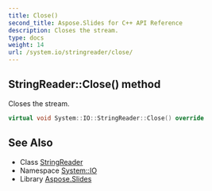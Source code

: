 ```yaml
---
title: Close()
second_title: Aspose.Slides for C++ API Reference
description: Closes the stream.
type: docs
weight: 14
url: /system.io/stringreader/close/
---
```

## StringReader::Close() method


Closes the stream.

```cpp
virtual void System::IO::StringReader::Close() override
```

## See Also

* Class [StringReader](../)
* Namespace [System::IO](../../)
* Library [Aspose.Slides](../../../)